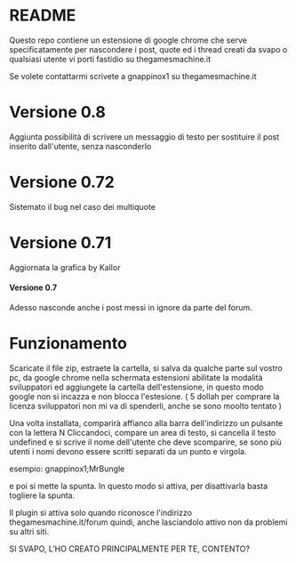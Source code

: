 # README

Questo repo contiene un estensione di google chrome che serve specificatamente per nascondere i post, quote ed i thread creati da svapo o qualsiasi utente vi porti fastidio su thegamesmachine.it

Se volete contattarmi scrivete a gnappinox1 su thegamesmachine.it
# Versione 0.8
Aggiunta possibilità di scrivere un messaggio di testo per sostituire il post inserito dall'utente, senza nasconderlo

# Versione 0.72
Sistemato il bug nel caso dei multiquote

# Versione 0.71
Aggiornata la grafica by Kallor

#### Versione 0.7
Adesso nasconde anche i post messi in ignore da parte del forum.

# Funzionamento

Scaricate il file zip, estraete la cartella, si salva da qualche parte sul vostro pc, da google chrome nella schermata estensioni abilitate la modalità sviluppatori ed aggiungete la cartella dell'estensione, in questo modo google non si incazza e non blocca l'estesione. ( 5 dollah per comprare la licenza sviluppatori non mi va di spenderli, anche se sono moolto tentato )

Una volta installata, comparirà affianco alla barra dell'indirizzo un pulsante con la lettera N
Cliccandoci, compare un area di testo, si cancella il testo undefined e si scrive il nome dell'utente che deve scomparire, se sono più utenti i nomi devono essere scritti separati da un punto e virgola.

esempio:
gnappinox1;MrBungle

e poi si mette la spunta.
In questo modo si attiva, per disattivarla basta togliere la spunta.

Il plugin si attiva solo quando riconosce l'indirizzo thegamesmachine.it/forum quindi, anche lasciandolo attivo non da problemi su altri siti.

SI SVAPO, L'HO CREATO PRINCIPALMENTE PER TE, CONTENTO?

